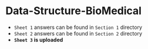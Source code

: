 # Data-Structure-BioMedical

- `Sheet 1` answers can be found in `Section 1` directory
- `Sheet 2` answers can be found in `Section 2` directory
- **`Sheet 3` is uploaded**
